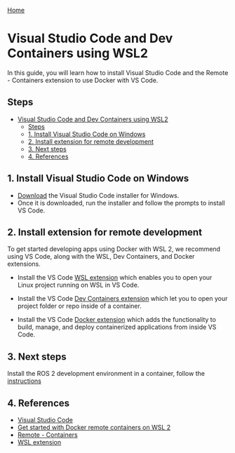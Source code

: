 [Home](../index.md)

# Visual Studio Code and Dev Containers using WSL2

In this guide, you will learn how to install Visual Studio Code and the Remote - Containers extension to use Docker with VS Code.

## Steps

- [Visual Studio Code and Dev Containers using WSL2](#visual-studio-code-and-dev-containers-using-wsl2)
  - [Steps](#steps)
  - [1. Install Visual Studio Code on Windows](#1-install-visual-studio-code-on-windows)
  - [2. Install extension for remote development](#2-install-extension-for-remote-development)
  - [3. Next steps](#3-next-steps)
  - [4. References](#4-references)

## 1. Install Visual Studio Code on Windows

- [Download](https://code.visualstudio.com/download) the Visual Studio Code installer for Windows.
- Once it is downloaded, run the installer and follow the prompts to install VS Code.

## 2. Install extension for remote development

To get started developing apps using Docker with WSL 2, we recommend using VS Code, along with the WSL, Dev Containers, and Docker extensions.

- Install the VS Code [WSL extension](https://marketplace.visualstudio.com/items?itemName=ms-vscode-remote.remote-wsl) which enables you to open your Linux project running on WSL in VS Code.

- Install the VS Code [Dev Containers extension](https://marketplace.visualstudio.com/items?itemName=ms-vscode-remote.remote-containers) which let you to open your project folder or repo inside of a container.

- Install the VS Code [Docker extension](https://marketplace.visualstudio.com/items?itemName=ms-azuretools.vscode-docker) which adds the functionality to build, manage, and deploy containerized applications from inside VS Code.

## 3. Next steps

Install the ROS 2 development environment in a container, follow the [instructions](./ros2_dev_container.md)

## 4. References

- [Visual Studio Code](https://code.visualstudio.com/)
- [Get started with Docker remote containers on WSL 2](https://learn.microsoft.com/en-us/windows/wsl/tutorials/wsl-containers)
- [Remote - Containers](https://marketplace.visualstudio.com/items?itemName=ms-vscode-remote.remote-containers)
- [WSL extension](https://marketplace.visualstudio.com/items?itemName=ms-vscode-remote.remote-wsl)
